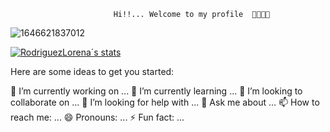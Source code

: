                            Hi!!... Welcome to my profile  👋😄👩‍💻
![1646621837012](https://user-images.githubusercontent.com/86779470/167262664-ed1c04b4-1ec7-4522-ab46-6821c0cbf75d.jpg)


[![RodriguezLorena´s stats](https://github-readme-stats.vercel.app/api?username=RodriguezLorena)](https://github.com/anuraghazra/github-readme-stats)

Here are some ideas to get you started:

 🔭 I’m currently working on ...
 🌱 I’m currently learning ...
 👯 I’m looking to collaborate on ...
 🤔 I’m looking for help with ...
 💬 Ask me about ...
 📫 How to reach me: ...
 😄 Pronouns: ...
 ⚡ Fun fact: ...

